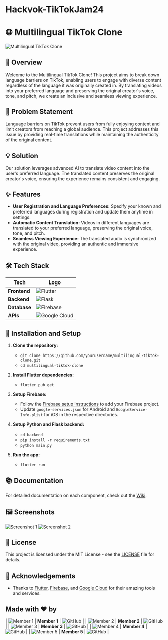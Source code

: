 # Hackvok-TikTokJam24
# 🌐 Multilingual TikTok Clone

![Multilingual TikTok Clone](https://via.placeholder.com/728x90.png?text=Multilingual+TikTok+Clone+Banner)

## 📜 Overview
Welcome to the Multilingual TikTok Clone! This project aims to break down language barriers on TikTok, enabling users to engage with diverse content regardless of the language it was originally created in. By translating videos into your preferred language and preserving the original creator's voice, tone, and pitch, we create an inclusive and seamless viewing experience.

## 🚩 Problem Statement
Language barriers on TikTok prevent users from fully enjoying content and limit creators from reaching a global audience. This project addresses this issue by providing real-time translations while maintaining the authenticity of the original content.

## 💡 Solution
Our solution leverages advanced AI to translate video content into the user's preferred language. The translated content preserves the original creator's voice, ensuring the experience remains consistent and engaging.

## ✨ Features
- **User Registration and Language Preferences:** Specify your known and preferred languages during registration and update them anytime in settings.
- **Automatic Content Translation:** Videos in different languages are translated to your preferred language, preserving the original voice, tone, and pitch.
- **Seamless Viewing Experience:** The translated audio is synchronized with the original video, providing an authentic and immersive experience.

## 🛠️ Tech Stack

| Tech          | Logo                                                                                                        |
|---------------|-------------------------------------------------------------------------------------------------------------|
| **Frontend**  | ![Flutter](https://img.shields.io/badge/Flutter-02569B?style=for-the-badge&logo=flutter&logoColor=white)    |
| **Backend**   | ![Flask](https://img.shields.io/badge/Flask-000000?style=for-the-badge&logo=flask&logoColor=white)         |
| **Database**  | ![Firebase](https://img.shields.io/badge/Firebase-FFCA28?style=for-the-badge&logo=firebase&logoColor=white) |
| **APIs**      | ![Google Cloud](https://img.shields.io/badge/Google_Cloud-4285F4?style=for-the-badge&logo=google-cloud&logoColor=white) |


## 🔧 Installation and Setup
1. **Clone the repository:**
   - `git clone https://github.com/yourusername/multilingual-tiktok-clone.git`
   - `cd multilingual-tiktok-clone`

2. **Install Flutter dependencies:**
   - `flutter pub get`

3. **Setup Firebase:**
   - Follow the [Firebase setup instructions](https://firebase.google.com/docs/flutter/setup) to add your Firebase project.
   - Update `google-services.json` for Android and `GoogleService-Info.plist` for iOS in the respective directories.

4. **Setup Python and Flask backend:**
   - `cd backend`
   - `pip install -r requirements.txt`
   - `python main.py`

5. **Run the app:**
   - `flutter run`

## 📚 Documentation
For detailed documentation on each component, check out the [Wiki](https://docs.google.com/document/d/1Kra3aAdZKOygQCLC9tNz8IkUq_hFBzAx2dO-9-xhPgc/edit?usp=sharing).

## 🖼️ Screenshots
![Screenshot 1](https://via.placeholder.com/250x500.png?text=Screenshot+1)
![Screenshot 2](https://via.placeholder.com/250x500.png?text=Screenshot+2)

## 📄 License
This project is licensed under the MIT License - see the [LICENSE](https://github.com/yourusername/multilingual-tiktok-clone/blob/main/LICENSE) file for details.

## 🌟 Acknowledgements
- Thanks to [Flutter](https://flutter.dev/), [Firebase](https://firebase.google.com/), and [Google Cloud](https://cloud.google.com/) for their amazing tools and services.

## Made with ❤️ by
| ![Member 1](https://github.com/gayatri-p786.png?size=40) | **Member 1** | ![GitHub](https://img.shields.io/github/followers/gayatri-p786?style=social) |
| ![Member 2](https://github.com/member2.png?size=40) | **Member 2** | ![GitHub](https://img.shields.io/github/followers/member2?style=social) |
| ![Member 3](https://github.com/member3.png?size=40) | **Member 3** | ![GitHub](https://img.shields.io/github/followers/member3?style=social) |
| ![Member 4](https://github.com/member4.png?size=40) | **Member 4** | ![GitHub](https://img.shields.io/github/followers/member4?style=social) |
| ![Member 5](https://github.com/member5.png?size=40) | **Member 5** | ![GitHub](https://img.shields.io/github/followers/member5?style=social) |


